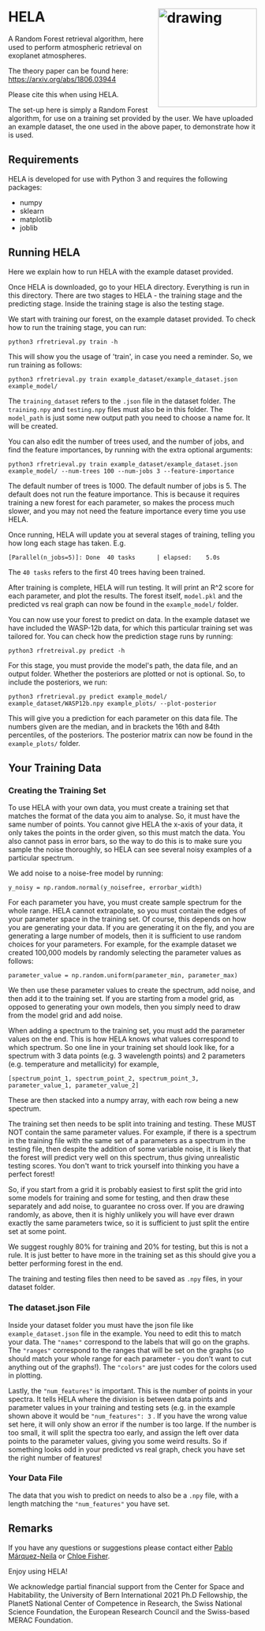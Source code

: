 # HELA       <img src="img/HELA_logo1.png" alt="drawing" align="right" width="200"/>

A Random Forest retrieval algorithm, here used to perform atmospheric retrieval on exoplanet atmospheres.

The theory paper can be found here: https://arxiv.org/abs/1806.03944

Please cite this when using HELA. 

The set-up here is simply a Random Forest algorithm, for use on a training set provided by the user. We have uploaded an example dataset, the one used in the above paper, to demonstrate how it is used. 

## Requirements

HELA is developed for use with Python 3 and requires the following packages:
- numpy
- sklearn
- matplotlib
- joblib

## Running HELA

Here we explain how to run HELA with the example dataset provided. 

Once HELA is downloaded, go to your HELA directory. Everything is run in this directory. There are two stages to HELA - the training stage and the predicting stage. Inside the training stage is also the testing stage. 

We start with training our forest, on the example dataset provided. To check how to run the training stage, you can run:

```
python3 rfretrieval.py train -h
```

This will show you the usage of 'train', in case you need a reminder. So, we run training as follows:

```
python3 rfretrieval.py train example_dataset/example_dataset.json example_model/
```

The ```training_dataset``` refers to the ```.json``` file in the dataset folder. The ```training.npy``` and ```testing.npy``` files must also be in this folder. The ```model_path``` is just some new output path you need to choose a name for. It will be created. 

You can also edit the number of trees used, and the number of jobs, and find the feature importances, by running with the extra optional arguments:

```
python3 rfretrieval.py train example_dataset/example_dataset.json example_model/ --num-trees 100 --num-jobs 3 --feature-importance
```

The default number of trees is 1000. The default number of jobs is 5. The default does not run the feature importance. This is because it requires training a new forest for each parameter, so makes the process much slower, and you may not need the feature importance every time you use HELA. 

Once running, HELA will update you at several stages of training, telling you how long each stage has taken. E.g.

```
[Parallel(n_jobs=5)]: Done  40 tasks      | elapsed:    5.0s
```

The ```40 tasks``` refers to the first 40 trees having been trained. 

After training is complete, HELA will run testing. It will print an R^2 score for each parameter, and plot the results. The forest itself, ```model.pkl``` and the predicted vs real graph can now be found in the ```example_model/``` folder. 

You can now use your forest to predict on data. In the example dataset we have included the WASP-12b data, for which this particular training set was tailored for. You can check how the prediction stage runs by running:

```
python3 rfretreival.py predict -h 
```

For this stage, you must provide the model's path, the data file, and an output folder. Whether the posteriors are plotted or not is optional. So, to include the posteriors, we run:

```
python3 rfretrieval.py predict example_model/ example_dataset/WASP12b.npy example_plots/ --plot-posterior
```

This will give you a prediction for each parameter on this data file. The numbers given are the median, and in brackets the 16th and 84th percentiles, of the posteriors. The posterior matrix can now be found in the ```example_plots/``` folder. 

## Your Training Data

### Creating the Training Set

To use HELA with your own data, you must create a training set that matches the format of the data you aim to analyse. So, it must have the same number of points. You cannot give HELA the x-axis of your data, it only takes the points in the order given, so this must match the data. You also cannot pass in error bars, so the way to do this is to make sure you sample the noise thoroughly, so HELA can see several noisy examples of a particular spectrum. 

We add noise to a noise-free model by running:

```
y_noisy = np.random.normal(y_noisefree, errorbar_width)
```

For each parameter you have, you must create sample spectrum for the whole range. HELA cannot extrapolate, so you must contain the edges of your parameter space in the training set. Of course, this depends on how you are generating your data. If you are generating it on the fly, and you are generating a large number of models, then it is sufficient to use random choices for your parameters. For example, for the example dataset we created 100,000 models by randomly selecting the parameter values as follows:

```
parameter_value = np.random.uniform(parameter_min, parameter_max)
```

We then use these parameter values to create the spectrum, add noise, and then add it to the training set. If you are starting from a model grid, as opposed to generating your own models, then you simply need to draw from the model grid and add noise. 

When adding a spectrum to the training set, you must add the parameter values on the end. This is how HELA knows what values correspond to which spectrum. So one line in your training set should look like, for a spectrum with 3 data points (e.g. 3 wavelength points) and 2 parameters (e.g. temperature and metallicity) for example, 

```
[spectrum_point_1, spectrum_point_2, spectrum_point_3, parameter_value_1, parameter_value_2]
```

These are then stacked into a numpy array, with each row being a new spectrum.

The training set then needs to be split into training and testing. These MUST NOT contain the same parameter values. For example, if there is a spectrum in the training file with the same set of a parameters as a spectrum in the testing file, then despite the addition of some variable noise, it is likely that the forest will predict very well on this spectrum, thus giving unrealistic testing scores. You don't want to trick yourself into thinking you have a perfect forest!

So, if you start from a grid it is probably easiest to first split the grid into some models for training and some for testing, and then draw these separately and add noise, to guarantee no cross over. If you are drawing randomly, as above, then it is highly unlikely you will have ever drawn exactly the same parameters twice, so it is sufficient to just split the entire set at some point. 

We suggest roughly 80% for training and 20% for testing, but this is not a rule. It is just better to have more in the training set as this should give you a better performing forest in the end. 

The training and testing files then need to be saved as ```.npy``` files, in your dataset folder. 

### The dataset.json File

Inside your dataset folder you must have the json file like ```example_dataset.json``` file in the example. You need to edit this to match your data. The ```"names"``` correspond to the labels that will go on the graphs. The ```"ranges"``` correspond to the ranges that will be set on the graphs (so should match your whole range for each parameter - you don't want to cut anything out of the graphs!). The ```"colors"``` are just codes for the colors used in plotting. 

Lastly, the ```"num_features"``` is important. This is the number of points in your spectra. It tells HELA where the division is between data points and parameter values in your training and testing sets (e.g. in the example shown above it would be ```"num_features": 3``` . If you have the wrong value set here, it will only show an error if the number is too large. If the number is too small, it will split the spectra too early, and assign the left over data points to the parameter values, giving you some weird results. So if something looks odd in your predicted vs real graph, check you have set the right number of features!

### Your Data File

The data that you wish to predict on needs to also be a ```.npy``` file, with a length matching the ```"num_features"``` you have set. 


## Remarks

If you have any questions or suggestions please contact either [Pablo Márquez-Neila](mailto:pablo.marquez@artorg.unibe.ch) or [Chloe Fisher](mailto:chloe.fisher@csh.unibe.ch).

Enjoy using HELA!

We acknowledge partial financial support from the Center for Space and Habitability, the University of Bern International 2021 Ph.D Fellowship, the PlanetS National Center of Competence in Research, the Swiss National Science Foundation, the European Research Council and the Swiss-based MERAC Foundation.
